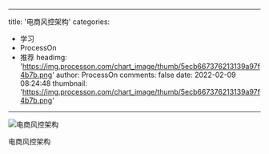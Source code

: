 
---
title: '电商风控架构'
categories: 
 - 学习
 - ProcessOn
 - 推荐
headimg: 'https://img.processon.com/chart_image/thumb/5ecb667376213139a97f4b7b.png'
author: ProcessOn
comments: false
date: 2022-02-09 08:24:48
thumbnail: 'https://img.processon.com/chart_image/thumb/5ecb667376213139a97f4b7b.png'
---

<div>   
<img class="thumb" alt="电商风控架构" src="https://img.processon.com/chart_image/thumb/5ecb667376213139a97f4b7b.png" referrerpolicy="no-referrer">
<p>电商风控架构</p>  
</div>
            
